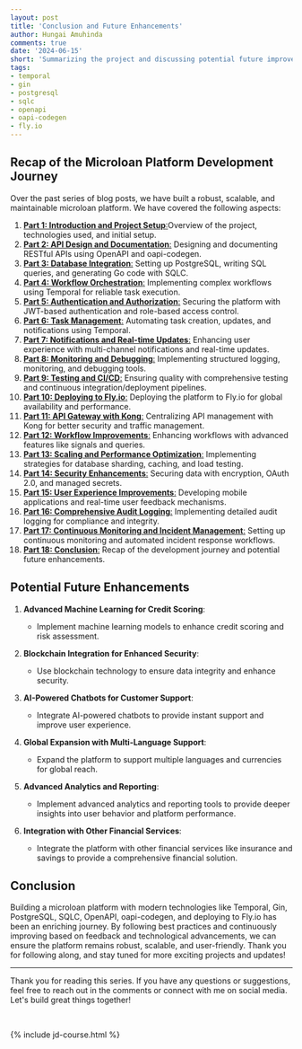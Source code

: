 ```yaml
---
layout: post
title: 'Conclusion and Future Enhancements'
author: Hungai Amuhinda
comments: true
date: '2024-06-15'
short: 'Summarizing the project and discussing potential future improvements'
tags:
- temporal
- gin
- postgresql
- sqlc
- openapi
- oapi-codegen
- fly.io
---
```


## Recap of the Microloan Platform Development Journey

Over the past series of blog posts, we have built a robust, scalable, and maintainable microloan platform. We have covered the following aspects:

1. [**Part 1: Introduction and Project Setup**:](introduction-post2.html)Overview of the project, technologies used, and initial setup.
2. [**Part 2: API Design and Documentation**:](api-design.html) Designing and documenting RESTful APIs using OpenAPI and oapi-codegen.
3. [**Part 3: Database Integration**:](database.html) Setting up PostgreSQL, writing SQL queries, and generating Go code with SQLC.
4. [**Part 4: Workflow Orchestration**:](workflow.html) Implementing complex workflows using Temporal for reliable task execution.
5. [**Part 5: Authentication and Authorization**:](auth.html) Securing the platform with JWT-based authentication and role-based access control.
6. [**Part 6: Task Management**:](task.html) Automating task creation, updates, and notifications using Temporal.
7. [**Part 7: Notifications and Real-time Updates**:](notification.html) Enhancing user experience with multi-channel notifications and real-time updates.
8. [**Part 8: Monitoring and Debugging**:](monitoring.html) Implementing structured logging, monitoring, and debugging tools.
9. [**Part 9: Testing and CI/CD**:](testing.html) Ensuring quality with comprehensive testing and continuous integration/deployment pipelines.
10. [**Part 10: Deploying to Fly.io**:](deployment.html) Deploying the platform to Fly.io for global availability and performance.
11. [**Part 11: API Gateway with Kong**:](gateway.html) Centralizing API management with Kong for better security and traffic management.
12. [**Part 12: Workflow Improvements**:](workflow-enhancements.html) Enhancing workflows with advanced features like signals and queries.
13. [**Part 13: Scaling and Performance Optimization**:](scaling.html) Implementing strategies for database sharding, caching, and load testing.
14. [**Part 14: Security Enhancements**:](security.html) Securing data with encryption, OAuth 2.0, and managed secrets.
15. [**Part 15: User Experience Improvements**:](experience.html) Developing mobile applications and real-time user feedback mechanisms.
16. [**Part 16: Comprehensive Audit Logging**:](audit.html) Implementing detailed audit logging for compliance and integrity.
17. [**Part 17: Continuous Monitoring and Incident Management**:](incident.html) Setting up continuous monitoring and automated incident response workflows.
18. [**Part 18: Conclusion**:](conclusion.html) Recap of the development journey and potential future enhancements.


## Potential Future Enhancements

1. **Advanced Machine Learning for Credit Scoring**:
    - Implement machine learning models to enhance credit scoring and risk assessment.

2. **Blockchain Integration for Enhanced Security**:
    - Use blockchain technology to ensure data integrity and enhance security.

3. **AI-Powered Chatbots for Customer Support**:
    - Integrate AI-powered chatbots to provide instant support and improve user experience.

4. **Global Expansion with Multi-Language Support**:
    - Expand the platform to support multiple languages and currencies for global reach.

5. **Advanced Analytics and Reporting**:
    - Implement advanced analytics and reporting tools to provide deeper insights into user behavior and platform performance.

6. **Integration with Other Financial Services**:
    - Integrate the platform with other financial services like insurance and savings to provide a comprehensive financial solution.


## Conclusion

Building a microloan platform with modern technologies like Temporal, Gin, PostgreSQL, SQLC, OpenAPI, oapi-codegen, and deploying to Fly.io has been an enriching journey. By following best practices and continuously improving based on feedback and technological advancements, we can ensure the platform remains robust, scalable, and user-friendly. Thank you for following along, and stay tuned for more exciting projects and updates!

---

Thank you for reading this series. If you have any questions or suggestions, feel free to reach out in the comments or connect with me on social media. Let's build great things together!


<br>

{% include jd-course.html %}